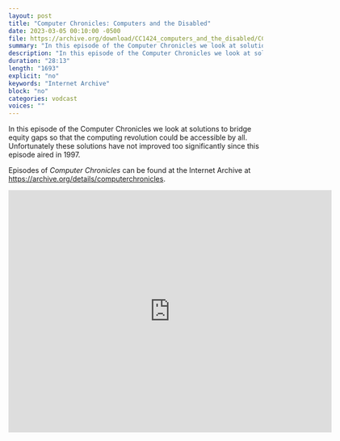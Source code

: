 ```yaml
---
layout: post
title: "Computer Chronicles: Computers and the Disabled"
date: 2023-03-05 00:10:00 -0500
file: https://archive.org/download/CC1424_computers_and_the_disabled/CC1424_computers_and_the_disabled.mp4
summary: "In this episode of the Computer Chronicles we look at solutions to bridge equity gaps so that the computing revolution could be accessible by all.  Unfortunately these solutions have not improved too significantly since this episode aired in 1997."
description: "In this episode of the Computer Chronicles we look at solutions to bridge equity gaps so that the computing revolution could be accessible by all.  Unfortunately these solutions have not improved too significantly since this episode aired in 1997."
duration: "28:13"
length: "1693"
explicit: "no" 
keywords: "Internet Archive"
block: "no" 
categories: vodcast
voices: ""
---
```


In this episode of the Computer Chronicles we look at solutions to bridge equity gaps so that the computing revolution could be accessible by all.  Unfortunately these solutions have not improved too significantly since this episode aired in 1997.

Episodes of *Computer Chronicles* can be found at the Internet Archive at <https://archive.org/details/computerchronicles>.

<iframe src="https://archive.org/embed/CC1424_computers_and_the_disabled" width="640" height="480" frameborder="0" webkitallowfullscreen="true" mozallowfullscreen="true" allowfullscreen></iframe>
